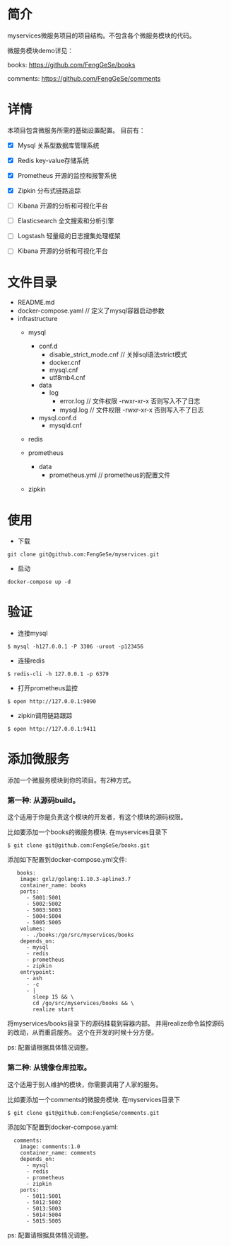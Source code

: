 # 简介
myservices微服务项目的项目结构。不包含各个微服务模块的代码。

微服务模块demo详见：

books: https://github.com/FengGeSe/books

comments: https://github.com/FengGeSe/comments


# 详情
本项目包含微服务所需的基础设置配置。
目前有：
- [x] Mysql           关系型数据库管理系统
- [x] Redis           key-value存储系统
- [x] Prometheus      开源的监控和报警系统
- [x] Zipkin          分布式链路追踪
- [ ] Kibana          开源的分析和可视化平台
- [ ] Elasticsearch   全文搜索和分析引擎
- [ ] Logstash        轻量级的日志搜集处理框架
- [ ] Kibana          开源的分析和可视化平台



# 文件目录

* README.md 
* docker-compose.yaml   // 定义了mysql容器启动参数
* infrastructure
    * mysql
        * conf.d   
            * disable_strict_mode.cnf   // 关掉sql语法strict模式
            * docker.cnf
            * mysql.cnf
            * utf8mb4.cnf   
        * data   
            * log    
                * error.log      // 文件权限 -rwxr-xr-x  否则写入不了日志
                * mysql.log      // 文件权限 -rwxr-xr-x  否则写入不了日志
        * mysql.conf.d   
            * mysqld.cnf

    * redis
    
    * prometheus
        * data
            * prometheus.yml    //  prometheus的配置文件
    
    * zipkin
         
# 使用
* 下载
```
git clone git@github.com:FengGeSe/myservices.git
```
* 启动
```
docker-compose up -d
```

# 验证
* 连接mysql
```
$ mysql -h127.0.0.1 -P 3306 -uroot -p123456
```
* 连接redis
```
$ redis-cli -h 127.0.0.1 -p 6379
```
* 打开prometheus监控
```
$ open http://127.0.0.1:9090
```
* zipkin调用链路跟踪
```
$ open http://127.0.0.1:9411
```

# 添加微服务
添加一个微服务模块到你的项目。有2种方式。

### 第一种: 从源码build。 
这个适用于你是负责这个模块的开发者，有这个模块的源码权限。

比如要添加一个books的微服务模块.
在myservices目录下
```
$ git clone git@github.com:FengGeSe/books.git
```
添加如下配置到docker-compose.yml文件:
```
   books:
    image: gxlz/golang:1.10.3-apline3.7
    container_name: books
    ports:
      - 5001:5001
      - 5002:5002
      - 5003:5003
      - 5004:5004
      - 5005:5005
    volumes:
      - ./books:/go/src/myservices/books
    depends_on:
      - mysql
      - redis
      - prometheus
      - zipkin
    entrypoint:
      - ash
      - -c
      - |
        sleep 15 && \
        cd /go/src/myservices/books && \
        realize start
```
将myservices/books目录下的源码挂载到容器内部。
并用realize命令监控源码的改动，从而重启服务。
这个在开发的时候十分方便。

ps: 配置请根据具体情况调整。

### 第二种: 从镜像仓库拉取。 
这个适用于别人维护的模块，你需要调用了人家的服务。

比如要添加一个comments的微服务模块.
在myservices目录下
```
$ git clone git@github.com:FengGeSe/comments.git
```
添加如下配置到docker-compose.yaml:
```
  comments:
    image: comments:1.0
    container_name: comments
    depends_on:
      - mysql
      - redis
      - prometheus
      - zipkin
    ports:
      - 5011:5001
      - 5012:5002
      - 5013:5003
      - 5014:5004
      - 5015:5005
```
ps: 配置请根据具体情况调整。

